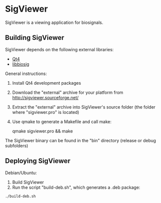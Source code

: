 SigViewer
=========

SigViewer is a viewing application for biosignals.

Building SigViewer
------------------

SigViewer depends on the following external libraries:

- [Qt4](http://qt-project.org/)
- [libbiosig](http://biosig.sourceforge.net/)

General instructions:

1. Install Qt4 development packages
2. Download the "external" archive for your platform from http://sigviewer.sourceforge.net/
3. Extract the "external" archive into SigViewer's source folder (the folder where "sigviewer.pro" is located)
4. Use qmake to generate a Makefile and call make:


    qmake sigviewer.pro && make

The SigViewer binary can be found in the "bin" directory (release or debug subfolders)

Deploying SigViewer
-------------------

Debian/Ubuntu:
  1. Build SigViewer
  2. Run the script "build-deb.sh", which generates a .deb package:


    ./build-deb.sh
